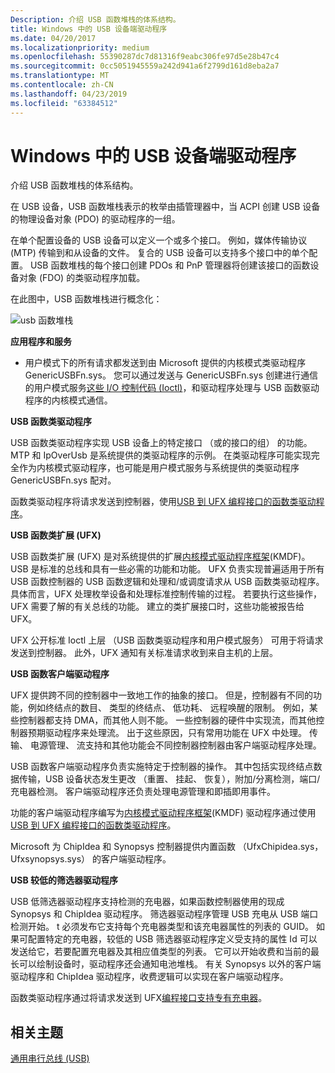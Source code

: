 ```yaml
---
Description: 介绍 USB 函数堆栈的体系结构。
title: Windows 中的 USB 设备端驱动程序
ms.date: 04/20/2017
ms.localizationpriority: medium
ms.openlocfilehash: 55390287dc7d81316f9eabc306fe97d5e28b47c4
ms.sourcegitcommit: 0cc5051945559a242d941a6f2799d161d8eba2a7
ms.translationtype: MT
ms.contentlocale: zh-CN
ms.lasthandoff: 04/23/2019
ms.locfileid: "63384512"
---
```

# <a name="usb-device-side-drivers-in-windows"></a>Windows 中的 USB 设备端驱动程序


介绍 USB 函数堆栈的体系结构。




在 USB 设备，USB 函数堆栈表示的枚举由插管理器中，当 ACPI 创建 USB 设备的物理设备对象 (PDO) 的驱动程序的一组。

在单个配置设备的 USB 设备可以定义一个或多个接口。 例如，媒体传输协议 (MTP) 传输到和从设备的文件。 复合的 USB 设备可以支持多个接口中的单个配置。 USB 函数堆栈的每个接口创建 PDOs 和 PnP 管理器将创建该接口的函数设备对象 (FDO) 的类驱动程序加载。

在此图中，USB 函数堆栈进行概念化：

![usb 函数堆栈](images/usb-fn.png)

**应用程序和服务**

-   用户模式下的所有请求都发送到由 Microsoft 提供的内核模式类驱动程序 GenericUSBFn.sys。 您可以通过发送与 GenericUSBFn.sys 创建进行通信的用户模式服务[这些 I/O 控制代码 (Ioctl)](https://msdn.microsoft.com/library/windows/hardware/mt188014)，和驱动程序处理与 USB 函数驱动程序的内核模式通信。

**USB 函数类驱动程序**

USB 函数类驱动程序实现 USB 设备上的特定接口 （或的接口的组） 的功能。 MTP 和 IpOverUsb 是系统提供的类驱动程序的示例。 在类驱动程序可能实现完全作为内核模式驱动程序，也可能是用户模式服务与系统提供的类驱动程序 GenericUSBFn.sys 配对。

函数类驱动程序将请求发送到控制器，使用[USB 到 UFX 编程接口的函数类驱动程序](https://msdn.microsoft.com/library/windows/hardware/mt188008)。

**USB 函数类扩展 (UFX)**

USB 函数类扩展 (UFX) 是对系统提供的扩展[内核模式驱动程序框架](https://msdn.microsoft.com/library/windows/hardware/ff551869)(KMDF)。 USB 是标准的总线和具有一些必需的功能和功能。 UFX 负责实现普遍适用于所有 USB 函数控制器的 USB 函数逻辑和处理和/或调度请求从 USB 函数类驱动程序。 具体而言，UFX 处理枚举设备和处理标准控制传输的过程。 若要执行这些操作，UFX 需要了解的有关总线的功能。 建立的类扩展接口时，这些功能被报告给 UFX。

UFX 公开标准 Ioctl 上层 （USB 函数类驱动程序和用户模式服务） 可用于将请求发送到控制器。 此外，UFX 通知有关标准请求收到来自主机的上层。

**USB 函数客户端驱动程序**

UFX 提供跨不同的控制器中一致地工作的抽象的接口。 但是，控制器有不同的功能，例如终结点的数目、 类型的终结点、 低功耗、 远程唤醒的限制。 例如，某些控制器都支持 DMA，而其他人则不能。 一些控制器的硬件中实现流，而其他控制器预期驱动程序来处理流。 出于这些原因，只有常用功能在 UFX 中处理。 传输、 电源管理、 流支持和其他功能会不同控制器控制器由客户端驱动程序处理。

USB 函数客户端驱动程序负责实施特定于控制器的操作。 其中包括实现终结点数据传输，USB 设备状态发生更改 （重置、 挂起、 恢复），附加/分离检测，端口/充电器检测。 客户端驱动程序还负责处理电源管理和即插即用事件。

功能的客户端驱动程序编写为[内核模式驱动程序框架](https://msdn.microsoft.com/library/windows/hardware/ff551869)(KMDF) 驱动程序通过使用[USB 到 UFX 编程接口的函数类驱动程序](https://msdn.microsoft.com/library/windows/hardware/mt188008)。

Microsoft 为 ChipIdea 和 Synopsys 控制器提供内置函数 （UfxChipidea.sys，Ufxsynopsys.sys） 的客户端驱动程序。

**USB 较低的筛选器驱动程序**

USB 低筛选器驱动程序支持检测的充电器，如果函数控制器使用的现成 Synopsys 和 ChipIdea 驱动程序。 筛选器驱动程序管理 USB 充电从 USB 端口检测开始。 t 必须发布它支持每个充电器类型和该充电器属性的列表的 GUID。 如果可配置特定的充电器，较低的 USB 筛选器驱动程序定义受支持的属性 Id 可以发送给它，若要配置充电器及其相应值类型的列表。 它可以开始收费和当前的最长可以绘制设备时，驱动程序还会通知电池堆栈。 有关 Synopsys 以外的客户端驱动程序和 ChipIdea 驱动程序，收费逻辑可以实现在客户端驱动程序。

函数类驱动程序通过将请求发送到 UFX[编程接口支持专有充电器](https://msdn.microsoft.com/library/windows/hardware/mt188012)。

## <a name="related-topics"></a>相关主题
[通用串行总线 (USB)](https://msdn.microsoft.com/library/windows/hardware/ff538930)  



